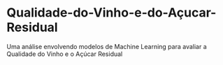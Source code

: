 # Qualidade-do-Vinho-e-do-Açucar-Residual
Uma análise envolvendo modelos de Machine Learning para avaliar a Qualidade do Vinho e o Açúcar Residual 
